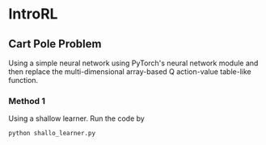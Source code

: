 # IntroRL

## Cart Pole Problem

Using a simple neural network using PyTorch's neural network module and then replace the multi-dimensional array-based Q action-value table-like function.

### Method 1
Using a shallow learner. Run the code by
```
python shallo_learner.py
```